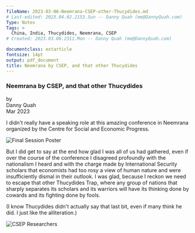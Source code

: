 ```yaml
---
fileName: 2023-03-06-Neemrana-CSEP-other-Thucydides.md
# Last-edited: 2023.04.02.2153.Sun -- Danny Quah (me@DannyQuah.com)
Type: Notes
Tags: >
  China, India, Thucydides, Neemrana, CSEP
# Created: 2023.03.06.2311.Mon -- Danny Quah (me@DannyQuah.com)

documentclass: extarticle
fontsize: 14pt
output: pdf_document
title: Neemrana by CSEP, and that other Thucydides
---
```

### Neemrana by CSEP, and that other Thucydides  

by  
Danny Quah  
Mar 2023  

I didn't really have a speaking role at this amazing conference in Neemrana organized by the Centre for Social and Economic Progress. 

<img src="https://DannyQuah.github.io/Storage/Posts/2023-03-06-Neemrana-CSEP-other-Thucydides-00.jpg" alt="Final Session Poster">  

But I did get to say at the end how glad I was all of us had gathered, even if over the course of the conference I disagreed profoundly with the nationalism I heard and with the charge made by International Security scholars that economists had too rosy a view of human nature and were insufficiently dismal in their outlook.  I was glad, because I reckon we need to escape that other Thucydides Trap, where any group of nations that sharply separates its scholars and its warriors will have its thinking done by cowards and its fighting done by fools.  

(I know Thucydides didn't actually say that last bit, even if many think he did.  I just like the alliteration.)  

<img src="https://DannyQuah.github.io/Storage/Posts/2023-03-06-Neemrana-CSEP-other-Thucydides-01.jpg" alt="CSEP Researchers">  

<!---
   Invisible section // 2023-03-06-Neemrana-CSEP-other-Thucydides.md
-->
